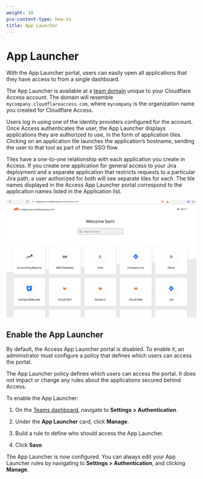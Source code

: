 ```yaml
---
weight: 10
pcx-content-type: how-to
title: App Launcher
---
```


# App Launcher

With the App Launcher portal, users can easily open all applications that they have access to from a single dashboard.

The App Launcher is available at a [team domain](/glossary#team-domain) unique to your Cloudflare Access account. The domain will resemble `mycompany.cloudflareaccess.com`, where `mycompany` is the organization name you created for Cloudflare Access.

Users log in using one of the identity providers configured for the account. Once Access authenticates the user, the App Launcher displays applications they are authorized to use, in the form of application tiles. Clicking on an application tile launches the application’s hostname, sending the user to that tool as part of their SSO flow.

Tiles have a one-to-one relationship with each application you create in Access. If you create one application for general access to your Jira deployment and a separate application that restricts requests to a particular Jira path, a user authorized for both will see separate tiles for each. The tile names displayed in the Access App Launcher portal correspond to the application names listed in the Application list.

![App Launcher](../static/documentation/applications/app-launcher.png)

## Enable the App Launcher

By default, the Access App Launcher portal is disabled. To enable it, an administrator must configure a policy that defines which users can access the portal.

The App Launcher policy defines which users can access the portal. It does not impact or change any rules about the applications secured behind Access.

To enable the App Launcher:

1. On the [Teams dashboard](https://dash.teams.cloudflare.com), navigate to **Settings > Authentication**.

1. Under the **App Launcher** card, click **Manage**.

1. Build a rule to define who should access the App Launcher.

1. Click **Save**.

The App Launcher is now configured. You can always edit your App Launcher rules by navigating to **Settings > Authentication**, and clicking **Manage**.
